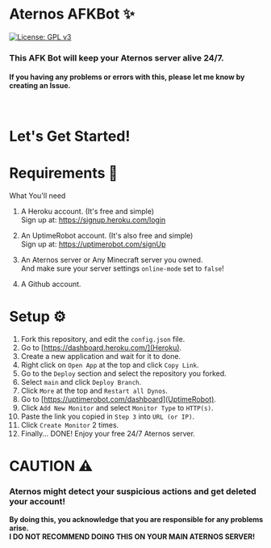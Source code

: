 # Aternos AFKBot ✨  
[![License: GPL v3](https://img.shields.io/badge/License-GPLv3-blue.svg)](/LICENSE)  
### This AFK Bot will keep your Aternos server alive 24/7.
#### If you having any problems or errors with this, please let me know by creating an Issue.  
<br/>

# Let's Get Started!
# Requirements 🎒
What You'll need

1. A Heroku account. (It's free and simple)  
	Sign up at: https://signup.heroku.com/login

2. An UptimeRobot account. (It's also free and simple)  
	Sign up at: https://uptimerobot.com/signUp

2. An Aternos server or Any Minecraft server you owned.  
	And make sure your server settings ``online-mode`` set to ``false``!
3. A Github account.


# Setup ⚙
1. Fork this repository, and edit the ``config.json`` file.
2. Go to [https://dashboard.heroku.com/](Heroku).
3. Create a new application and wait for it to done.
4. Right click on ``Open App`` at the top and click ``Copy Link``.
5. Go to the ``Deploy`` section and select the repository you forked.
6. Select ``main`` and click ``Deploy Branch``.
7. Click ``More`` at the top and ``Restart all Dynos``.
8. Go to [https://uptimerobot.com/dashboard](UptimeRobot).
9. Click ``Add New Monitor`` and select ``Monitor Type`` to ``HTTP(s)``.
10. Paste the link you copied in ``Step 3`` into ``URL (or IP)``.
11. Click ``Create Monitor`` 2 times.
12. Finally... DONE! Enjoy your free 24/7 Aternos server.


# CAUTION ⚠
### Aternos might detect your suspicious actions and get deleted your account!  
**By doing this, you acknowledge that you are responsible for any problems arise.**  
**I DO NOT RECOMMEND DOING THIS ON YOUR MAIN ATERNOS SERVER!**